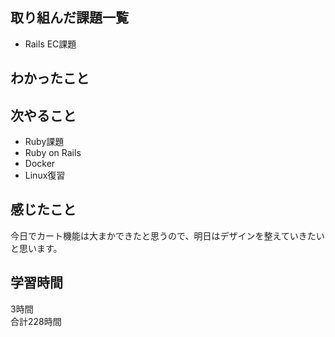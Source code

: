 ## 取り組んだ課題一覧
- Rails EC課題

## わかったこと


## 次やること
- Ruby課題
- Ruby on Rails
- Docker
- Linux復習

## 感じたこと
今日でカート機能は大まかできたと思うので、明日はデザインを整えていきたいと思います。

## 学習時間
3時間<br />
合計228時間